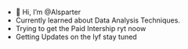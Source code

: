 - 👋 Hi, I’m @Alsparter
- Currently learned about Data Analysis Techniques. 
- Trying to get the Paid Intership ryt noow
- Getting Updates on the lyf stay tuned  

<!---
Alsparter/Alsparter is a ✨ special ✨ repository because its `README.md` (this file) appears on your GitHub profile.
You can click the Preview link to take a look at your changes.
--->

